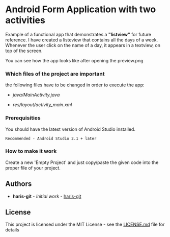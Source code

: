 # Android Form Application with two activities

Example of a functional app that demonstrates a **"listview"** for future reference. I have created a listeview that contains all the days of a week. Whenever the user click on the name of a day, it appears in a textview, on top of the screen.

You can see how the app looks like after opening the preview.png

### Which files of the project are important

the following files have to be changed in order to execute the app:

* *java/MainActivity.java*

* *res/layout/activity_main.xml*

### Prerequisities

You should have the latest version of Android Studio installed. 

```
Recommended - Android Studio 2.1 + later
```

### How to make it work

Create a new 'Empty Project' and just copy/paste the given code into the proper file of your project. 

## Authors

* **haris-git** - *Initial work* - [haris-git](https://github.com/haris-git)

## License

This project is licensed under the MIT License - see the [LICENSE.md](LICENSE.md) file for details
